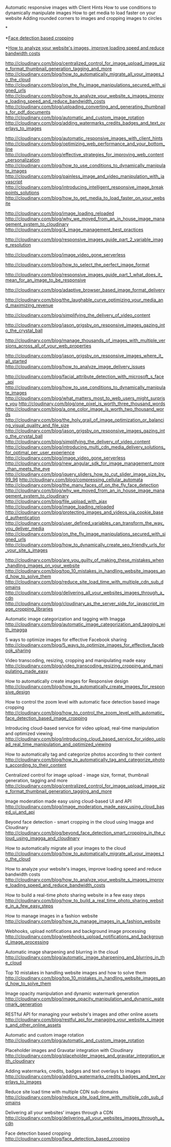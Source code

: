Automatic responsive images with Client Hints
How to use conditions to dynamically manipulate images
How to get media to load faster on your website
Adding rounded corners to images and cropping images to circles

*[]()

*[Face detection based cropping](http://cloudinary.com/blog/face_detection_based_cropping)

*[How to analyze your website's images, improve loading speed and reduce bandwidth costs](http://cloudinary.com/blog/how_to_analyze_your_website_s_images_improve_loading_speed_and_reduce_bandwidth_costs)


http://cloudinary.com/blog/centralized_control_for_image_upload_image_size_format_thumbnail_generation_tagging_and_more
http://cloudinary.com/blog/how_to_automatically_migrate_all_your_images_to_the_cloud
http://cloudinary.com/blog/on_the_fly_image_manipulations_secured_with_signed_urls
http://cloudinary.com/blog/how_to_analyze_your_website_s_images_improve_loading_speed_and_reduce_bandwidth_costs
http://cloudinary.com/blog/uploading_converting_and_generating_thumbnails_for_pdf_documents
http://cloudinary.com/blog/automatic_and_custom_image_rotation
http://cloudinary.com/blog/adding_watermarks_credits_badges_and_text_overlays_to_images

http://cloudinary.com/blog/automatic_responsive_images_with_client_hints
http://cloudinary.com/blog/optimizing_web_performance_and_your_bottom_line
http://cloudinary.com/blog/effective_strategies_for_improving_web_content_personalization
http://cloudinary.com/blog/how_to_use_conditions_to_dynamically_manipulate_images
http://cloudinary.com/blog/painless_image_and_video_manipulation_with_javascript
http://cloudinary.com/blog/introducing_intelligent_responsive_image_breakpoints_solutions
http://cloudinary.com/blog/how_to_get_media_to_load_faster_on_your_website


http://cloudinary.com/blog/image_loading_reloaded
http://cloudinary.com/blog/why_we_moved_from_an_in_house_image_management_system_to_cloudinary
http://cloudinary.com/blog/4_image_management_best_practices

http://cloudinary.com/blog/responsive_images_guide_part_2_variable_image_resolution

http://cloudinary.com/blog/image_video_gone_serverless

http://cloudinary.com/blog/how_to_select_the_perfect_image_format

http://cloudinary.com/blog/responsive_images_guide_part_1_what_does_it_mean_for_an_image_to_be_responsive

http://cloudinary.com/blog/adaptive_browser_based_image_format_delivery

http://cloudinary.com/blog/the_laughable_curve_optimizing_your_media_and_maximizing_revenue

http://cloudinary.com/blog/simplifying_the_delivery_of_video_content

http://cloudinary.com/blog/jason_grigsby_on_responsive_images_gazing_into_the_crystal_ball

http://cloudinary.com/blog/manage_thousands_of_images_with_multiple_versions_across_all_of_your_web_properties

http://cloudinary.com/blog/jason_grigsby_on_responsive_images_where_it_all_started
http://cloudinary.com/blog/how_to_analyze_image_delivery_issues

http://cloudinary.com/blog/facial_attribute_detection_with_microsoft_s_face_api
http://cloudinary.com/blog/how_to_use_conditions_to_dynamically_manipulate_images
http://cloudinary.com/blog/what_matters_most_to_web_users_might_surprise_you
http://cloudinary.com/blog/one_pixel_is_worth_three_thousand_words
http://cloudinary.com/blog/a_one_color_image_is_worth_two_thousand_words
http://cloudinary.com/blog/the_holy_grail_of_image_optimization_or_balancing_visual_quality_and_file_size
http://cloudinary.com/blog/jason_grigsby_on_responsive_images_gazing_into_the_crystal_ball
http://cloudinary.com/blog/simplifying_the_delivery_of_video_content
http://cloudinary.com/blog/introducing_multi_cdn_media_delivery_solutions_for_optimal_per_user_experience
http://cloudinary.com/blog/image_video_gone_serverless
http://cloudinary.com/blog/new_angular_sdk_for_image_management_more_than_meets_the_eye
http://cloudinary.com/blog/jquery_sliders_how_to_cut_slider_image_size_by_99_96
http://cloudinary.com/blog/compressing_cellular_automata
http://cloudinary.com/blog/the_many_faces_of_on_the_fly_face_detection
http://cloudinary.com/blog/why_we_moved_from_an_in_house_image_management_system_to_cloudinary
http://cloudinary.com/blog/file_upload_with_ajax
http://cloudinary.com/blog/image_loading_reloaded
http://cloudinary.com/blog/protecting_images_and_videos_via_cookie_based_authentication
http://cloudinary.com/blog/user_defined_variables_can_transform_the_way_you_deliver_media
http://cloudinary.com/blog/on_the_fly_image_manipulations_secured_with_signed_urls
http://cloudinary.com/blog/how_to_dynamically_create_seo_friendly_urls_for_your_site_s_images

http://cloudinary.com/blog/are_you_guilty_of_making_these_mistakes_when_handling_images_on_your_website
http://cloudinary.com/blog/top_10_mistakes_in_handling_website_images_and_how_to_solve_them
http://cloudinary.com/blog/reduce_site_load_time_with_multiple_cdn_sub_domains
http://cloudinary.com/blog/delivering_all_your_websites_images_through_a_cdn
http://cloudinary.com/blog/cloudinary_as_the_server_side_for_javascript_image_cropping_libraries

Automatic image categorization and tagging with Imagga
http://cloudinary.com/blog/automatic_image_categorization_and_tagging_with_imagga

5 ways to optimize images for effective Facebook sharing
http://cloudinary.com/blog/5_ways_to_optimize_images_for_effective_facebook_sharing

Video transcoding, resizing, cropping and manipulating made easy
http://cloudinary.com/blog/video_transcoding_resizing_cropping_and_manipulating_made_easy

How to automatically create images for Responsive design
http://cloudinary.com/blog/how_to_automatically_create_images_for_responsive_design

How to control the zoom level with automatic face detection based image cropping
http://cloudinary.com/blog/how_to_control_the_zoom_level_with_automatic_face_detection_based_image_cropping

Introducing cloud-based service for video upload, real-time manipulation and optimized viewing
http://cloudinary.com/blog/introducing_cloud_based_service_for_video_upload_real_time_manipulation_and_optimized_viewing

How to automatically tag and categorize photos according to their content
http://cloudinary.com/blog/how_to_automatically_tag_and_categorize_photos_according_to_their_content

Centralized control for image upload - image size, format, thumbnail generation, tagging and more
http://cloudinary.com/blog/centralized_control_for_image_upload_image_size_format_thumbnail_generation_tagging_and_more

Image moderation made easy using cloud-based UI and API
http://cloudinary.com/blog/image_moderation_made_easy_using_cloud_based_ui_and_api

Beyond face detection - smart cropping in the cloud using Imagga and Cloudinary
http://cloudinary.com/blog/beyond_face_detection_smart_cropping_in_the_cloud_using_imagga_and_cloudinary

How to automatically migrate all your images to the cloud
http://cloudinary.com/blog/how_to_automatically_migrate_all_your_images_to_the_cloud

How to analyze your website's images, improve loading speed and reduce bandwidth costs
http://cloudinary.com/blog/how_to_analyze_your_website_s_images_improve_loading_speed_and_reduce_bandwidth_costs

How to build a real-time photo sharing website in a few easy steps
http://cloudinary.com/blog/how_to_build_a_real_time_photo_sharing_website_in_a_few_easy_steps

How to manage images in a fashion website
http://cloudinary.com/blog/how_to_manage_images_in_a_fashion_website

Webhooks, upload notifications and background image processing
http://cloudinary.com/blog/webhooks_upload_notifications_and_background_image_processing

Automatic image sharpening and blurring in the cloud
http://cloudinary.com/blog/automatic_image_sharpening_and_blurring_in_the_cloud


Top 10 mistakes in handling website images and how to solve them
http://cloudinary.com/blog/top_10_mistakes_in_handling_website_images_and_how_to_solve_them

Image opacity manipulation and dynamic watermark generation
http://cloudinary.com/blog/image_opacity_manipulation_and_dynamic_watermark_generation



RESTful API for managing your website's images and other online assets
http://cloudinary.com/blog/restful_api_for_managing_your_website_s_images_and_other_online_assets

Automatic and custom image rotation
http://cloudinary.com/blog/automatic_and_custom_image_rotation


Placeholder images and Gravatar integration with Cloudinary
http://cloudinary.com/blog/placeholder_images_and_gravatar_integration_with_cloudinary

Adding watermarks, credits, badges and text overlays to images
http://cloudinary.com/blog/adding_watermarks_credits_badges_and_text_overlays_to_images


Reduce site load time with multiple CDN sub-domains
http://cloudinary.com/blog/reduce_site_load_time_with_multiple_cdn_sub_domains

Delivering all your websites’ images through a CDN
http://cloudinary.com/blog/delivering_all_your_websites_images_through_a_cdn

Face detection based cropping
http://cloudinary.com/blog/face_detection_based_cropping


















